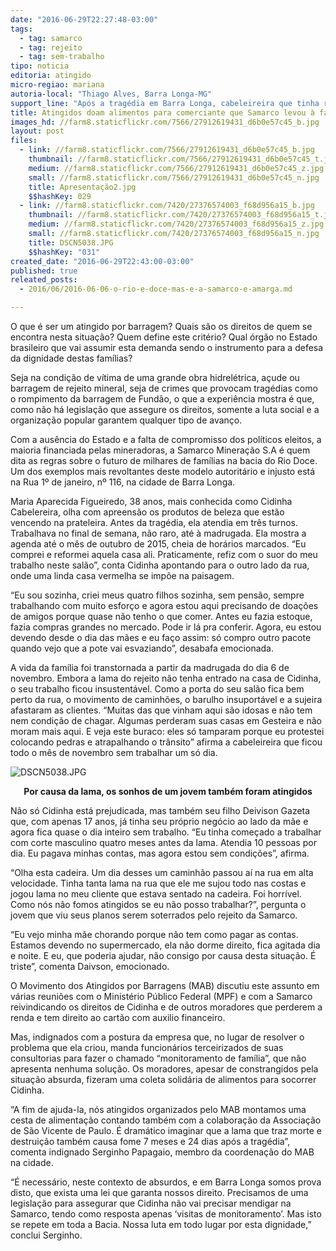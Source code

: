 ```yaml
---
date: "2016-06-29T22:27:48-03:00"
tags:
  - tag: samarco
  - tag: rejeito
  - tag: sem-trabalho
tipo: noticia
editoria: atingido
micro-regiao: mariana
autoria-local: "Thiago Alves, Barra Longa-MG"
support_line: "Após a tragédia em Barra Longa, cabeleireira que tinha renda mensal de R$ 7 mil, está praticamente sem trabalho.                                                                                                            "
title: Atingidos doam alimentos para comerciante que Samarco levou à falência
images_hd: //farm8.staticflickr.com/7566/27912619431_d6b0e57c45_b.jpg
layout: post
files:
  - link: //farm8.staticflickr.com/7566/27912619431_d6b0e57c45_b.jpg
    thumbnail: //farm8.staticflickr.com/7566/27912619431_d6b0e57c45_t.jpg
    medium: //farm8.staticflickr.com/7566/27912619431_d6b0e57c45_z.jpg
    small: //farm8.staticflickr.com/7566/27912619431_d6b0e57c45_n.jpg
    title: Apresentação2.jpg
    $$hashKey: 029
  - link: //farm8.staticflickr.com/7420/27376574003_f68d956a15_b.jpg
    thumbnail: //farm8.staticflickr.com/7420/27376574003_f68d956a15_t.jpg
    medium: //farm8.staticflickr.com/7420/27376574003_f68d956a15_z.jpg
    small: //farm8.staticflickr.com/7420/27376574003_f68d956a15_n.jpg
    title: DSCN5038.JPG
    $$hashKey: "031"
created_date: "2016-06-29T22:43:00-03:00"
published: true
releated_posts:
  - 2016/06/2016-06-06-o-rio-e-doce-mas-e-a-samarco-e-amarga.md

---
```

<p>O que &eacute; ser um atingido por barragem? Quais s&atilde;o os direitos de quem se encontra nesta situa&ccedil;&atilde;o? Quem define este crit&eacute;rio? Qual &oacute;rg&atilde;o no Estado brasileiro que vai assumir esta demanda sendo o instrumento para a defesa da dignidade destas fam&iacute;lias?</p>

<p>Seja na condi&ccedil;&atilde;o de v&iacute;tima de uma grande obra hidrel&eacute;trica, a&ccedil;ude ou barragem de rejeito mineral, seja de crimes que provocam trag&eacute;dias como o rompimento da barragem de Fund&atilde;o, o que a experi&ecirc;ncia mostra &eacute; que, como n&atilde;o h&aacute; legisla&ccedil;&atilde;o que assegure os direitos, somente a luta social e a organiza&ccedil;&atilde;o popular garantem qualquer tipo de avan&ccedil;o.</p>

<p>Com a aus&ecirc;ncia do Estado e a falta de compromisso dos pol&iacute;ticos eleitos, a maioria financiada pelas mineradoras, a Samarco Minera&ccedil;&atilde;o S.A &eacute; quem dita as regras sobre o futuro de milhares de fam&iacute;lias na bacia do Rio Doce. Um dos exemplos mais revoltantes deste modelo autorit&aacute;rio e injusto est&aacute; na Rua 1&ordm; de janeiro, n&ordm; 116, na cidade de Barra Longa.</p>

<p>Maria Aparecida Figueiredo, 38 anos, mais conhecida como Cidinha Cabelereira, olha com apreens&atilde;o os produtos de beleza que est&atilde;o vencendo na prateleira. Antes da trag&eacute;dia, ela atendia em tr&ecirc;s turnos. Trabalhava no final de semana, n&atilde;o raro, at&eacute; &agrave; madrugada. Ela mostra a agenda at&eacute; o m&ecirc;s de outubro de 2015, cheia de hor&aacute;rios marcados. &ldquo;Eu comprei e reformei aquela casa ali. Praticamente, refiz com o suor do meu trabalho neste sal&atilde;o&rdquo;, conta Cidinha apontando para o outro lado da rua, onde uma linda casa vermelha se imp&otilde;e na paisagem.</p>

<p>&ldquo;Eu sou sozinha, criei meus quatro filhos sozinha, sem pens&atilde;o, sempre trabalhando com muito esfor&ccedil;o e agora estou aqui precisando de doa&ccedil;&otilde;es de amigos porque quase n&atilde;o tenho o que comer. Antes eu fazia estoque, fazia compras grandes no mercado. Pode ir l&aacute; pra conferir. Agora, eu estou devendo desde o dia das m&atilde;es e eu fa&ccedil;o assim: s&oacute; compro outro pacote quando vejo que a pote vai esvaziando&rdquo;, desabafa emocionada.</p>

<p>A vida da fam&iacute;lia foi transtornada a partir da madrugada do dia 6 de novembro. Embora a lama do rejeito n&atilde;o tenha entrado na casa de Cidinha, o seu trabalho ficou insustent&aacute;vel. Como a porta do seu sal&atilde;o fica bem perto da rua, o movimento de caminh&otilde;es, o barulho insuport&aacute;vel e a sujeira afastaram as clientes. &ldquo;Muitas das que vinham aqui s&atilde;o idosas e n&atilde;o tem nem condi&ccedil;&atilde;o de chagar. Algumas perderam suas casas em Gesteira e n&atilde;o moram mais aqui. E veja este buraco: eles s&oacute; tamparam porque eu protestei colocando pedras e atrapalhando o tr&acirc;nsito&rdquo; afirma a cabeleireira que ficou todo o m&ecirc;s de novembro sem trabalhar um s&oacute; dia.</p>

<p><img alt="DSCN5038.JPG" src="//farm8.staticflickr.com/7420/27376574003_f68d956a15_b.jpg" /></p>

<p align="center"><strong>Por causa da lama, os sonhos de um jovem tamb&eacute;m foram atingidos</strong></p>

<p>N&atilde;o s&oacute; Cidinha est&aacute; prejudicada, mas tamb&eacute;m seu filho Deivison Gazeta que, com apenas 17 anos, j&aacute; tinha seu pr&oacute;prio neg&oacute;cio ao lado da m&atilde;e e agora fica quase o dia inteiro sem trabalho. &ldquo;Eu tinha come&ccedil;ado a trabalhar com corte masculino quatro meses antes da lama. Atendia 10 pessoas por dia. Eu pagava minhas contas, mas agora estou sem condi&ccedil;&otilde;es&rdquo;, afirma.</p>

<p>&ldquo;Olha esta cadeira. Um dia desses um caminh&atilde;o passou a&iacute; na rua em alta velocidade. Tinha tanta lama na rua que ele me sujou todo nas costas e jogou lama no meu cliente que estava sentado na cadeira. Foi horr&iacute;vel. Como n&oacute;s n&atilde;o fomos atingidos se eu n&atilde;o posso trabalhar?&rdquo;, pergunta o jovem que viu seus planos serem soterrados pelo rejeito da Samarco.</p>

<p>&ldquo;Eu vejo minha m&atilde;e chorando porque n&atilde;o tem como pagar as contas. Estamos devendo no supermercado, ela n&atilde;o dorme direito, fica agitada dia e noite. E eu, que poderia ajudar, n&atilde;o consigo por causa desta situa&ccedil;&atilde;o. &Eacute; triste&rdquo;, comenta Daivson, emocionado.</p>

<p>O Movimento dos Atingidos por Barragens (MAB) discutiu este assunto em v&aacute;rias reuni&otilde;es com o Minist&eacute;rio P&uacute;blico Federal (MPF) e com a Samarco reivindicando os direitos de Cidinha e de outros moradores que perderem a renda e tem direito ao cart&atilde;o com auxilio financeiro.</p>

<p>Mas, indignados com a postura da empresa que, no lugar de resolver o problema que ela criou, manda funcion&aacute;rios terceirizados de suas consultorias para fazer o chamado &ldquo;monitoramento de fam&iacute;lia&rdquo;, que n&atilde;o apresenta nenhuma solu&ccedil;&atilde;o. Os moradores, apesar de constrangidos pela situa&ccedil;&atilde;o absurda, fizeram uma coleta solid&aacute;ria de alimentos para socorrer Cidinha.</p>

<p>&ldquo;A fim de ajuda-la, n&oacute;s atingidos organizados pelo MAB montamos uma cesta de alimenta&ccedil;&atilde;o contando tamb&eacute;m com a colabora&ccedil;&atilde;o da Associa&ccedil;&atilde;o de S&atilde;o Vicente de Paulo. &Eacute; dram&aacute;tico imaginar que a lama que traz morte e destrui&ccedil;&atilde;o tamb&eacute;m causa fome 7 meses e 24 dias ap&oacute;s a trag&eacute;dia&rdquo;, comenta indignado Serginho Papagaio, membro da coordena&ccedil;&atilde;o do MAB na cidade.</p>

<p>&ldquo;&Eacute; necess&aacute;rio, neste contexto de absurdos, e em Barra Longa somos prova disto, que exista uma lei que garanta nossos direito. Precisamos de uma legisla&ccedil;&atilde;o para assegurar que Cidinha n&atilde;o vai precisar mendigar na Samarco, tendo como resposta apenas &lsquo;visitas de monitoramento&rsquo;. Mas isto se repete em toda a Bacia. Nossa luta em todo lugar por esta dignidade,&rdquo; conclui Serginho.</p>
